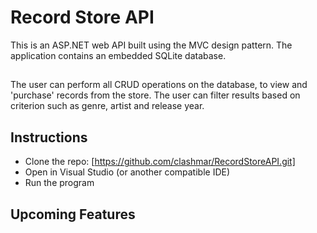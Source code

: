# Record Store API
This is an ASP.NET web API built using the MVC design pattern. The application contains an embedded SQLite database.

##
The user can perform all CRUD operations on the database, to view and 'purchase' records from the store. The user can filter results based on criterion such as genre, artist and release year.

## Instructions
* Clone the repo: [https://github.com/clashmar/RecordStoreAPI.git]
* Open in Visual Studio (or another compatible IDE)
* Run the program

## Upcoming Features

